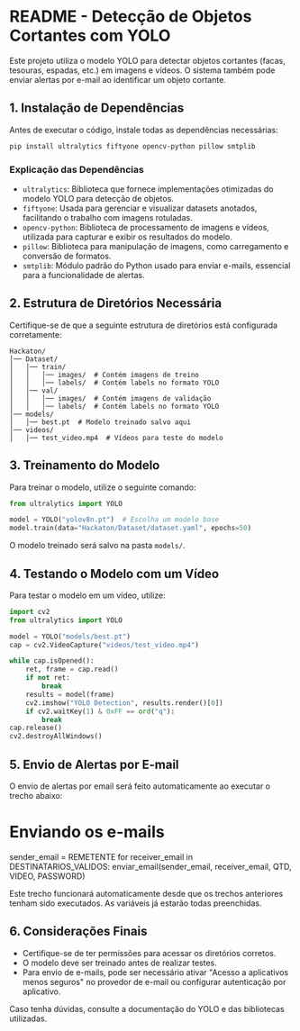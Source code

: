 # README - Detecção de Objetos Cortantes com YOLO

Este projeto utiliza o modelo YOLO para detectar objetos cortantes (facas, tesouras, espadas, etc.) em imagens e vídeos. O sistema também pode enviar alertas por e-mail ao identificar um objeto cortante.

## 1. Instalação de Dependências

Antes de executar o código, instale todas as dependências necessárias:

```bash
pip install ultralytics fiftyone opencv-python pillow smtplib
```

### Explicação das Dependências

-   `ultralytics`: Biblioteca que fornece implementações otimizadas do modelo YOLO para detecção de objetos.
-   `fiftyone`: Usada para gerenciar e visualizar datasets anotados, facilitando o trabalho com imagens rotuladas.
-   `opencv-python`: Biblioteca de processamento de imagens e vídeos, utilizada para capturar e exibir os resultados do modelo.
-   `pillow`: Biblioteca para manipulação de imagens, como carregamento e conversão de formatos.
-   `smtplib`: Módulo padrão do Python usado para enviar e-mails, essencial para a funcionalidade de alertas.

## 2. Estrutura de Diretórios Necessária

Certifique-se de que a seguinte estrutura de diretórios está configurada corretamente:

```
Hackaton/
│── Dataset/
│   │── train/
│   │   │── images/  # Contém imagens de treino
│   │   │── labels/  # Contém labels no formato YOLO
│   │── val/
│   │   │── images/  # Contém imagens de validação
│   │   │── labels/  # Contém labels no formato YOLO
│── models/
│   │── best.pt  # Modelo treinado salvo aqui
│── videos/
│   │── test_video.mp4  # Vídeos para teste do modelo
```

## 3. Treinamento do Modelo

Para treinar o modelo, utilize o seguinte comando:

```python
from ultralytics import YOLO

model = YOLO("yolov8n.pt")  # Escolha um modelo base
model.train(data="Hackaton/Dataset/dataset.yaml", epochs=50)
```

O modelo treinado será salvo na pasta `models/`.

## 4. Testando o Modelo com um Vídeo

Para testar o modelo em um vídeo, utilize:

```python
import cv2
from ultralytics import YOLO

model = YOLO("models/best.pt")
cap = cv2.VideoCapture("videos/test_video.mp4")

while cap.isOpened():
    ret, frame = cap.read()
    if not ret:
        break
    results = model(frame)
    cv2.imshow("YOLO Detection", results.render()[0])
    if cv2.waitKey(1) & 0xFF == ord("q"):
        break
cap.release()
cv2.destroyAllWindows()
```

## 5. Envio de Alertas por E-mail

O envio de alertas por email será feito automaticamente ao executar o trecho abaixo:

# Enviando os e-mails

sender_email = REMETENTE
for receiver_email in DESTINATARIOS_VALIDOS:
enviar_email(sender_email, receiver_email, QTD, VIDEO, PASSWORD)

Este trecho funcionará automaticamente desde que os trechos anteriores tenham sido executados. As variáveis já estarão todas preenchidas.

## 6. Considerações Finais

-   Certifique-se de ter permissões para acessar os diretórios corretos.
-   O modelo deve ser treinado antes de realizar testes.
-   Para envio de e-mails, pode ser necessário ativar "Acesso a aplicativos menos seguros" no provedor de e-mail ou configurar autenticação por aplicativo.

Caso tenha dúvidas, consulte a documentação do YOLO e das bibliotecas utilizadas.
